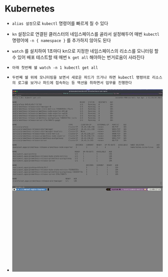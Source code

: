 # Kubernetes

* `alias 설정`으로 `kubectl` 명령어를 빠르게 칠 수 있다
* `kn` 설정으로 연결된 클러스터의 네임스페이스를 골라서 설정해두어 매번 `kubectl` 명령어에 `-n { namespace }` 를 추가하지 않아도 된다
* `watch` 를 설치하여 1초마다 kn으로 지정한 네임스페이스의 리소스를 모니터링 할 수 있어 배포 테스트할 때 매번 `k get all` 해야하는 번거로움이 사라진다



* `아래 첫번째 쉘 watch -n 1 kubectl get all`
* `두번째 쉘 위에 모니터링을 보면서 새로운 파드가 뜨거나 하면 kubectl 명령어로 리소스의 로그를 보거나 파드에 접속하는 등 액션을 취하면서 업무를 진행한다`
* ![](<../../.gitbook/assets/image (7) (1).png>)



